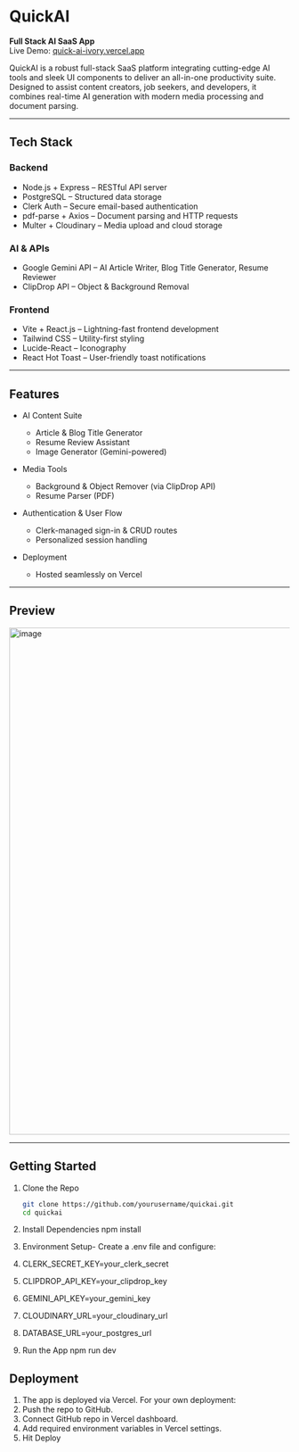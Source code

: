 # QuickAI

**Full Stack AI SaaS App**  
Live Demo: [quick-ai-ivory.vercel.app](https://quick-ai-ivory.vercel.app)


QuickAI is a robust full-stack SaaS platform integrating cutting-edge AI tools and sleek UI components to deliver an all-in-one productivity suite. Designed to assist content creators, job seekers, and developers, it combines real-time AI generation with modern media processing and document parsing.

---

## Tech Stack

### Backend
- Node.js + Express – RESTful API server
- PostgreSQL – Structured data storage
- Clerk Auth – Secure email-based authentication
- pdf-parse + Axios – Document parsing and HTTP requests
- Multer + Cloudinary – Media upload and cloud storage

### AI & APIs
- Google Gemini API – AI Article Writer, Blog Title Generator, Resume Reviewer
- ClipDrop API – Object & Background Removal

### Frontend
- Vite + React.js – Lightning-fast frontend development
- Tailwind CSS – Utility-first styling
- Lucide-React – Iconography
- React Hot Toast – User-friendly toast notifications

---

## Features

- AI Content Suite
  - Article & Blog Title Generator
  - Resume Review Assistant
  - Image Generator (Gemini-powered)

- Media Tools
  - Background & Object Remover (via ClipDrop API)
  - Resume Parser (PDF)

- Authentication & User Flow
  - Clerk-managed sign-in & CRUD routes
  - Personalized session handling

- Deployment
  - Hosted seamlessly on Vercel

---

## Preview


<img width="1899" height="909" alt="image" src="https://github.com/user-attachments/assets/e1225c90-05a6-4b83-9dd4-bdbcec930ca0" />

---

## Getting Started

1. Clone the Repo
   ```bash
   git clone https://github.com/yourusername/quickai.git
   cd quickai
   
2. Install Dependencies
   npm install
   
3. Environment Setup-
  Create a .env file and configure:
  1. CLERK_SECRET_KEY=your_clerk_secret
  2. CLIPDROP_API_KEY=your_clipdrop_key
  3. GEMINI_API_KEY=your_gemini_key
  4. CLOUDINARY_URL=your_cloudinary_url
  5. DATABASE_URL=your_postgres_url

4. Run the App
   npm run dev

## Deployment
  1. The app is deployed via Vercel. For your own deployment:
  2. Push the repo to GitHub.
  3. Connect GitHub repo in Vercel dashboard.
  4. Add required environment variables in Vercel settings.
  5. Hit Deploy
